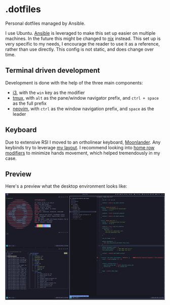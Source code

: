 # .dotfiles
Personal dotfiles managed by Ansible.

I use Ubuntu. [Ansible](https://github.com/ansible/ansible) is leveraged to make this set up easier
on multiple machines. In the future this might be changed to [nix](https://github.com/NixOS/nix) instead.
This set up is very specific to my needs, I encourage the reader to use it 
as a reference, rather than use directly. This config is not static, and 
does change over time.

## Terminal driven development 

Development is done with the help of the three main components:
- [i3](https://i3wm.org/), with the `win` key as the modifier
- [tmux](https://github.com/tmux/tmux/wiki), with `alt` as the pane/window navigator prefix, and `ctrl + space` as the full prefix 
- [neovim](https://neovim.io/), with `ctrl` as the window navigation prefix, and `space` as the leader  

## Keyboard

Due to extensive RSI I moved to an ortholinear keyboard, [Moonlander](https://www.zsa.io/moonlander/).
Any keybinds try to leverage [my layout](https://configure.zsa.io/moonlander/layouts/manJd/latest/0).
I recommend looking into [home row modifiers](https://precondition.github.io/home-row-mods) to minimize hands movement, which helped tremendously in my case.

## Preview

Here's a preview what the desktop environment looks like:

![preview](./resources/preview.png)

